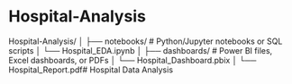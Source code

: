 # Hospital-Analysis
Hospital-Analysis/
│
├── notebooks/           # Python/Jupyter notebooks or SQL scripts
│   └── Hospital_EDA.ipynb
│
├── dashboards/          # Power BI files, Excel dashboards, or PDFs
│   └── Hospital_Dashboard.pbix
│   └── Hospital_Report.pdf# Hospital Data Analysis  


